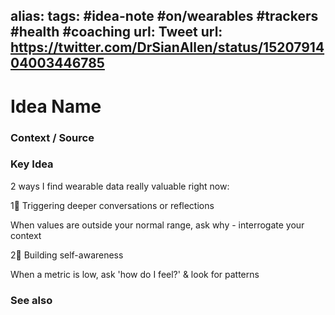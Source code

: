 alias: 
tags: #idea-note #on/wearables #trackers #health #coaching 
url: 
Tweet url: https://twitter.com/DrSianAllen/status/1520791404003446785
---
# Idea Name

### Context / Source


### Key Idea

2 ways I find wearable data really valuable right now:

1⃣ Triggering deeper conversations or reflections
 
When values are outside your normal range, ask why - interrogate your context 

2⃣ Building self-awareness

When a metric is low, ask 'how do I feel?' & look for patterns

### See also
